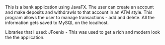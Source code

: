 This is a bank application using JavaFX. The user can create an account and make deposits and withdrawls to that account in an ATM style. 
This program allows the user to manage transactions - add and delete.
All the information gets saved to MySQL on the localhost. 

Libraries that I used:
JFoenix - This was used to get a rich and modern look the the application.

